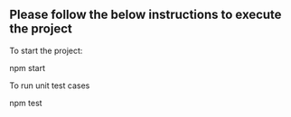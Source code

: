 Please follow the below instructions to execute the project
------------------------------------------------------------
To start the project:

npm start

To run unit test cases 

npm test
